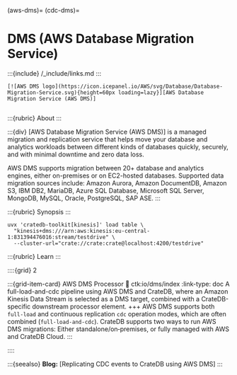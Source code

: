 (aws-dms)=
(cdc-dms)=
# DMS (AWS Database Migration Service)

:::{include} /_include/links.md
:::

```{div} .float-right
[![AWS DMS logo](https://icon.icepanel.io/AWS/svg/Database/Database-Migration-Service.svg){height=60px loading=lazy}][AWS Database Migration Service (AWS DMS)]
```
```{div} .clearfix
```

:::{rubric} About
:::

:::{div}
[AWS Database Migration Service (AWS DMS)] is a managed migration and replication
service that helps move your database and analytics workloads between different
kinds of databases quickly, securely, and with minimal downtime and zero data
loss.

AWS DMS supports migration between 20+ database and analytics engines, either
on-premises or on EC2-hosted databases. Supported data migration sources include:
Amazon Aurora, Amazon DocumentDB, Amazon S3, IBM DB2, MariaDB, Azure SQL Database,
Microsoft SQL Server, MongoDB, MySQL, Oracle, PostgreSQL, SAP ASE.
:::

:::{rubric} Synopsis
:::

```shell
uvx 'cratedb-toolkit[kinesis]' load table \
  "kinesis+dms:///arn:aws:kinesis:eu-central-1:831394476016:stream/testdrive" \
  --cluster-url="crate://crate:crate@localhost:4200/testdrive"
```

:::{rubric} Learn
:::

::::{grid} 2

:::{grid-item-card} AWS DMS Processor
:link: ctk:io/dms/index
:link-type: doc
A full-load-and-cdc pipeline using AWS DMS and CrateDB, where an Amazon Kinesis Data
Stream is selected as a DMS target, combined with a CrateDB-specific downstream
processor element.
+++
AWS DMS supports both `full-load` and continuous replication `cdc` operation modes,
which are often combined (`full-load-and-cdc`).
CrateDB supports two ways to run AWS DMS migrations:
Either standalone/on‑premises, or fully managed with AWS and CrateDB Cloud.
:::

::::


:::{seealso}
**Blog:** [Replicating CDC events to CrateDB using AWS DMS]
:::
